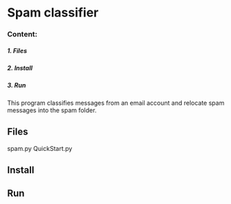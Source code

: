 # Spam classifier
### Content:
##### 1. Files
##### 2. Install
##### 3. Run

This program classifies messages from an email account and relocate spam messages into the spam folder.
## Files
spam.py 
QuickStart.py


## Install

## Run
